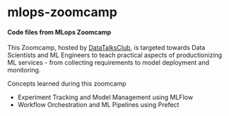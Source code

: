# mlops-zoomcamp

#### Code files from MLops Zoomcamp

This Zoomcamp, hosted by [DataTalksClub](https://github.com/DataTalksClub/mlops-zoomcamp), is targeted towards Data Scientists and ML Engineers to teach practical aspects of productionizing ML services - from collecting requirements to model
deployment and monitoring. 

Concepts learned during this zoomcamp

- Experiment Tracking and Model Management using MLFlow
- Workflow Orchestration and ML Pipelines using Prefect
